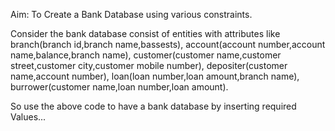 Aim: To Create a Bank Database using various constraints.

Consider the bank database consist of  entities with attributes 
like branch(branch id,branch name,bassests),
account(account number,account name,balance,branch name),
customer(customer name,customer street,customer city,customer mobile number),
depositer(customer name,account number),
loan(loan number,loan amount,branch name),
burrower(customer name,loan number,loan amount).

So use the above code to have a bank database by inserting required Values...

